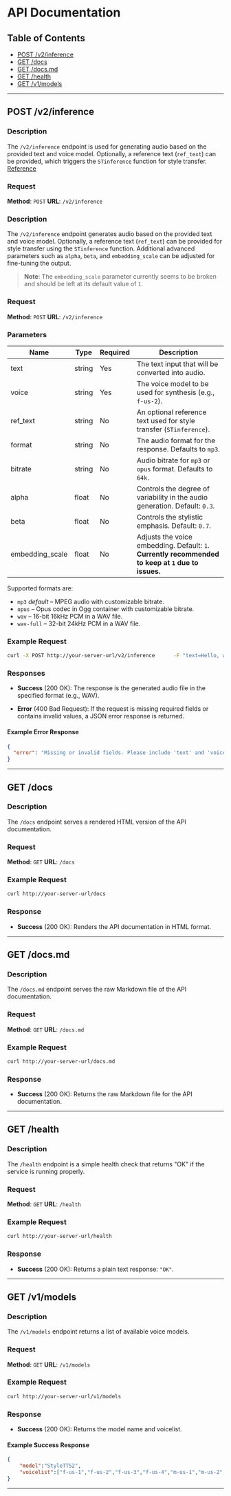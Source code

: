 
# API Documentation

## Table of Contents
- [POST /v2/inference](#post-v2inference)
- [GET /docs](#get-docs)
- [GET /docs.md](#get-docsmd)
- [GET /health](#get-health)
- [GET /v1/models](#get-v1models)

---

## POST /v2/inference

### Description
The `/v2/inference` endpoint is used for generating audio based on the provided text and voice model. Optionally, a reference text (`ref_text`) can be provided, which triggers the `STinference` function for style transfer. [Reference](https://github.com/yl4579/StyleTTS2/blob/main/Demo/Inference_LibriTTS.ipynb)

### Request

**Method**: `POST`
**URL**: `/v2/inference`

### Description
The `/v2/inference` endpoint generates audio based on the provided text and voice model. Optionally, a reference text (`ref_text`) can be provided for style transfer using the `STinference` function. Additional advanced parameters such as `alpha`, `beta`, and `embedding_scale` can be adjusted for fine-tuning the output.

> **Note**: The `embedding_scale` parameter currently seems to be broken and should be left at its default value of `1`.

### Request

**Method**: `POST`
**URL**: `/v2/inference`

### Parameters

| Name            | Type    | Required | Description                                                                 |
|-----------------|---------|----------|-----------------------------------------------------------------------------|
| text            | string  | Yes      | The text input that will be converted into audio.                           |
| voice           | string  | Yes      | The voice model to be used for synthesis (e.g., `f-us-2`).                  |
| ref_text        | string  | No       | An optional reference text used for style transfer (`STinference`).         |
| format          | string  | No       | The audio format for the response. Defaults to `mp3`.                       |
| bitrate         | string  | No       | Audio bitrate for `mp3` or `opus` format. Defaults to `64k`.                |
| alpha           | float   | No       | Controls the degree of variability in the audio generation. Default: `0.3`. |
| beta            | float   | No       | Controls the stylistic emphasis. Default: `0.7`.                            |
| embedding_scale | float   | No       | Adjusts the voice embedding. Default: `1`. **Currently recommended to keep at `1` due to issues.** |

Supported formats are:
- `mp3` *default* – MPEG audio with customizable bitrate.
- `opus` – Opus codec in Ogg container with customizable bitrate.
- `wav` – 16-bit 16kHz PCM in a WAV file.
- `wav-full` – 32-bit 24kHz PCM in a WAV file.

### Example Request

```bash
curl -X POST http://your-server-url/v2/inference      -F "text=Hello, world!"      -F "voice=f-us-2"      -F "format=wav"      --output output.wav
```

### Responses

- **Success** (200 OK):
  The response is the generated audio file in the specified format (e.g., WAV).

- **Error** (400 Bad Request):
  If the request is missing required fields or contains invalid values, a JSON error response is returned.

#### Example Error Response

```json
{
  "error": "Missing or invalid fields. Please include 'text' and 'voice' in your request, and ensure the voice selected is valid."
}
```

---

## GET /docs

### Description
The `/docs` endpoint serves a rendered HTML version of the API documentation.

### Request

**Method**: `GET`
**URL**: `/docs`

### Example Request

```bash
curl http://your-server-url/docs
```

### Response

- **Success** (200 OK):
  Renders the API documentation in HTML format.

---

## GET /docs.md

### Description
The `/docs.md` endpoint serves the raw Markdown file of the API documentation.

### Request

**Method**: `GET`
**URL**: `/docs.md`

### Example Request

```bash
curl http://your-server-url/docs.md
```

### Response

- **Success** (200 OK):
  Returns the raw Markdown file for the API documentation.

---

## GET /health

### Description
The `/health` endpoint is a simple health check that returns "OK" if the service is running properly.

### Request

**Method**: `GET`
**URL**: `/health`

### Example Request

```bash
curl http://your-server-url/health
```

### Response

- **Success** (200 OK):
  Returns a plain text response: `"OK"`.

---

## GET /v1/models

### Description
The `/v1/models` endpoint returns a list of available voice models.

### Request

**Method**: `GET`
**URL**: `/v1/models`

### Example Request

```bash
curl http://your-server-url/v1/models
```

### Response

- **Success** (200 OK):
  Returns the model name and voicelist.

#### Example Success Response

```json
{
    "model":"StyleTTS2",
    "voicelist":["f-us-1","f-us-2","f-us-3","f-us-4","m-us-1","m-us-2","m-us-3","m-us-4"]
}
```

---
